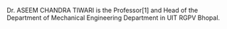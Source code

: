 Dr. ASEEM CHANDRA TIWARI is the Professor[1] and Head of the Department of Mechanical Engineering Department in UIT RGPV Bhopal.
